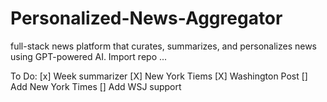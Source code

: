 # Personalized-News-Aggregator
full-stack news platform that curates, summarizes, and personalizes news using GPT-powered AI.
Import repo ...

To Do:
[x] Week summarizer 
[X] New York Tiems
[X] Washington Post
[] Add New York Times
[] Add WSJ support 

